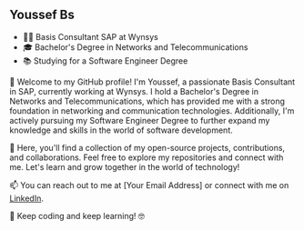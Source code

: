 ## Youssef Bs
- 👨‍💼 Basis Consultant SAP at Wynsys
- 🎓 Bachelor's Degree in Networks and Telecommunications
- 📚 Studying for a Software Engineer Degree

👋 Welcome to my GitHub profile! I'm Youssef, a passionate Basis Consultant in SAP, currently working at Wynsys. I hold a Bachelor's Degree in Networks and Telecommunications, which has provided me with a strong foundation in networking and communication technologies. Additionally, I'm actively pursuing my Software Engineer Degree to further expand my knowledge and skills in the world of software development.

🌟 Here, you'll find a collection of my open-source projects, contributions, and collaborations. Feel free to explore my repositories and connect with me. Let's learn and grow together in the world of technology!

📫 You can reach out to me at [Your Email Address] or connect with me on [LinkedIn](https://www.linkedin.com/in/youssef-bs).

🚀 Keep coding and keep learning! 🤓
